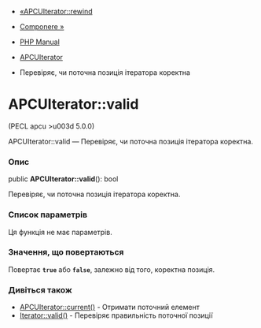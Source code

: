 - [«APCUIterator::rewind](apcuiterator.rewind.md)
- [Componere »](book.componere.md)

- [PHP Manual](index.md)
- [APCUIterator](class.apcuiterator.md)
- Перевіряє, чи поточна позиція ітератора коректна

# APCUIterator::valid

(PECL apcu \>u003d 5.0.0)

APCUIterator::valid — Перевіряє, чи поточна позиція ітератора коректна.

### Опис

public **APCUIterator::valid**(): bool

Перевіряє, чи поточна позиція ітератора коректна.

### Список параметрів

Ця функція не має параметрів.

### Значення, що повертаються

Повертає **`true`** або **`false`**, залежно від того, коректна
позиція.

### Дивіться також

- [APCUIterator::current()](apcuiterator.current.md) - Отримати
поточний елемент
- [Iterator::valid()](iterator.valid.md) - Перевіряє правильність
поточної позиції

